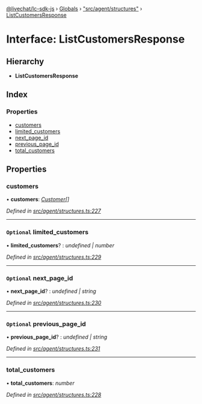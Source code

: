 [@livechat/lc-sdk-js](../README.md) › [Globals](../globals.md) › ["src/agent/structures"](../modules/_src_agent_structures_.md) › [ListCustomersResponse](_src_agent_structures_.listcustomersresponse.md)

# Interface: ListCustomersResponse

## Hierarchy

* **ListCustomersResponse**

## Index

### Properties

* [customers](_src_agent_structures_.listcustomersresponse.md#customers)
* [limited_customers](_src_agent_structures_.listcustomersresponse.md#optional-limited_customers)
* [next_page_id](_src_agent_structures_.listcustomersresponse.md#optional-next_page_id)
* [previous_page_id](_src_agent_structures_.listcustomersresponse.md#optional-previous_page_id)
* [total_customers](_src_agent_structures_.listcustomersresponse.md#total_customers)

## Properties

###  customers

• **customers**: *[Customer](_src_objects_index_.customer.md)[]*

*Defined in [src/agent/structures.ts:227](https://github.com/livechat/lc-sdk-js/blob/8143b05/src/agent/structures.ts#L227)*

___

### `Optional` limited_customers

• **limited_customers**? : *undefined | number*

*Defined in [src/agent/structures.ts:229](https://github.com/livechat/lc-sdk-js/blob/8143b05/src/agent/structures.ts#L229)*

___

### `Optional` next_page_id

• **next_page_id**? : *undefined | string*

*Defined in [src/agent/structures.ts:230](https://github.com/livechat/lc-sdk-js/blob/8143b05/src/agent/structures.ts#L230)*

___

### `Optional` previous_page_id

• **previous_page_id**? : *undefined | string*

*Defined in [src/agent/structures.ts:231](https://github.com/livechat/lc-sdk-js/blob/8143b05/src/agent/structures.ts#L231)*

___

###  total_customers

• **total_customers**: *number*

*Defined in [src/agent/structures.ts:228](https://github.com/livechat/lc-sdk-js/blob/8143b05/src/agent/structures.ts#L228)*
